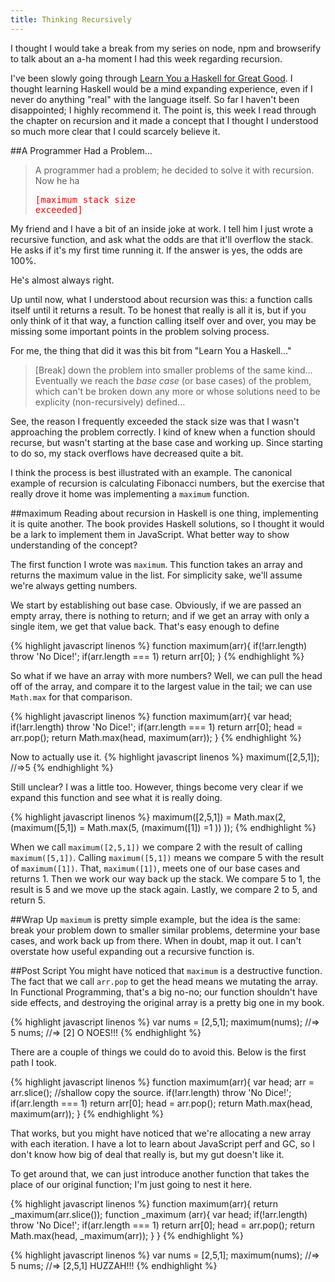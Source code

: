 ```yaml
---
title: Thinking Recursively
---
```

I thought I would take a break from my series on node, npm and browserify to talk about an a-ha moment I had this week regarding recursion.

I've been slowly going through [Learn You a Haskell for Great Good](http://learnyouahaskell.com/). I thought learning Haskell would be a mind expanding experience, even if I never do anything "real" with the language itself. So far I haven't been disappointed; I highly recommend it. The point is, this week I read through the chapter on recursion and it made a concept that I thought I understood so much more clear that I could scarcely believe it.

##A Programmer Had a Problem...

>A programmer had a problem; he decided to solve it with recursion. Now he ha <pre style="color: red">[maximum stack size exceeded]</pre>

My friend and I have a bit of an inside joke at work. I tell him I just wrote a recursive function, and ask what the odds are that it'll overflow the stack. He asks if it's my first time running it. If the answer is yes, the odds are 100%. 

He's almost always right.

Up until now, what I understood about recursion was this: a function calls itself until it returns a result. To be honest that really is all it is, but if you only think of it that way, a function calling itself over and over, you may be missing some important points in the problem solving process.

For me, the thing that did it was this bit from "Learn You a Haskell..."

>[Break] down the problem into smaller problems of the same kind&#8230; Eventually we reach the _base case_ (or base cases) of the problem, which can't be broken down any more or whose solutions need to be explicity (non-recursively) defined&#8230;

See, the reason I frequently exceeded the stack size was that I wasn't approaching the problem correctly. I kind of knew when a function should recurse, but wasn't starting at the base case and working up. Since starting to do so, my stack overflows have decreased quite a bit.

I think the process is best illustrated with an example. The canonical example of recursion is calculating Fibonacci numbers, but the exercise that really drove it home was implementing a <code>maximum</code> function.

##maximum
Reading about recursion in Haskell is one thing, implementing it is quite another. The book provides Haskell solutions, so I thought it would be a lark to implement them in JavaScript. What better way to show understanding of the concept?

The first function I wrote was <code>maximum</code>. This function takes an array and returns the maximum value in the list. For simplicity sake, we'll assume we're always getting numbers.

We start by establishing out base case. Obviously, if we are passed an empty array, there is nothing to return; and if we get an array with only a single item, we get that value back. That's easy enough to define

{% highlight javascript linenos %}
function maximum(arr){
	if(!arr.length) throw 'No Dice!';
	if(arr.length === 1) return arr[0];
}
{% endhighlight %}

So what if we have an array with more numbers? Well, we can pull the head off of the array, and compare it to the largest value in the tail; we can use <code>Math.max</code> for that comparison.

{% highlight javascript linenos %}
function maximum(arr){
	var head;
	if(!arr.length) throw 'No Dice!';
	if(arr.length === 1) return arr[0];
	head = arr.pop();
	return Math.max(head, maximum(arr));
}
{% endhighlight %}

Now to actually use it.
{% highlight javascript linenos %}
maximum([2,5,1]); //=>5
{% endhighlight %}

Still unclear? I was a little too. However, things become very clear if we expand this function and see what it is really doing.

{% highlight javascript linenos %}
maximum([2,5,1]) = 
	Math.max(2,(maximum([5,1]) = 
		Math.max(5, (maximum([1]) =1 ))
	));
{% endhighlight %}

When we call <code>maximum([2,5,1])</code> we compare 2 with the result of calling <code>maximum([5,1])</code>. Calling <code>maximum([5,1])</code> means we compare 5 with the result of <code>maximum([1])</code>. That, <code>maximum([1])</code>, meets one of our base cases and returns 1. Then we work our way back up the stack. We compare 5 to 1, the result is 5 and we move up the stack again. Lastly, we compare 2 to 5, and return 5.

##Wrap Up
<code>maximum</code> is pretty simple example, but the idea is the same: break your problem down to smaller similar problems, determine your base cases, and work back up from there. When in doubt, map it out. I can't overstate how useful expanding out a recursive function is.

##Post Script
You might have noticed that <code>maximum</code> is a destructive function. The fact that we call <code>arr.pop</code> to get the head means we mutating the array. In Functional Programming, that's a big no-no; our function shouldn't have side effects, and destroying the original array is a pretty big one in my book. 

{% highlight javascript linenos %}
var nums = [2,5,1];
maximum(nums); //=> 5
nums; //=> [2] O NOES!!!
{% endhighlight %}

There are a couple of things we could do to avoid this. Below is the first path I took.

{% highlight javascript linenos %}
function maximum(arr){
	var head;
	arr = arr.slice(); //shallow copy the source.
	if(!arr.length) throw 'No Dice!';
	if(arr.length === 1) return arr[0];
	head = arr.pop();
	return Math.max(head, maximum(arr));
}
{% endhighlight %}

That works, but you might have noticed that we're allocating a new array with each iteration. I have a lot to learn about JavaScript perf and GC, so I don't know how big of deal that really is, but my gut doesn't like it. 

To get around that, we can just introduce another function that takes the place of our original function; I'm just going to nest it here.

{% highlight javascript linenos %}
function maximum(arr){
	return _maximum(arr.slice());
	function _maximum (arr){
		var head;
		if(!arr.length) throw 'No Dice!';
		if(arr.length === 1) return arr[0];
		head = arr.pop();
		return Math.max(head, _maximum(arr));
    }
}
{% endhighlight %}

{% highlight javascript linenos %}
var nums = [2,5,1];
maximum(nums); //=> 5
nums; //=> [2,5,1] HUZZAH!!!
{% endhighlight %}